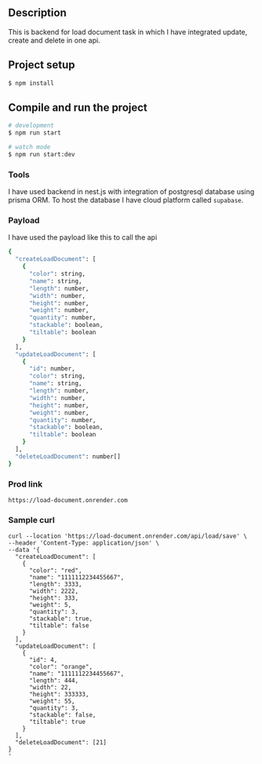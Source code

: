 ## Description

This is backend for load document task in which I have integrated update, create and delete in one api.

## Project setup

```bash
$ npm install
```

## Compile and run the project

```bash
# development
$ npm run start

# watch mode
$ npm run start:dev

```

### Tools

I have used backend in nest.js with integration of postgresql database using prisma ORM. To host the database I have cloud platform called `supabase`.


### Payload

I have used the payload like this to call the api

```bash
{
  "createLoadDocument": [
    {
      "color": string,
      "name": string,
      "length": number,
      "width": number,
      "height": number,
      "weight": number,
      "quantity": number,
      "stackable": boolean,
      "tiltable": boolean
    }
  ],
  "updateLoadDocument": [
    {
      "id": number,
      "color": string,
      "name": string,
      "length": number,
      "width": number,
      "height": number,
      "weight": number,
      "quantity": number,
      "stackable": boolean,
      "tiltable": boolean
    }
  ],
  "deleteLoadDocument": number[]
}
```
### Prod link

``` https://load-document.onrender.com ```

### Sample curl
``` 
curl --location 'https://load-document.onrender.com/api/load/save' \
--header 'Content-Type: application/json' \
--data '{
  "createLoadDocument": [
    {
      "color": "red",
      "name": "1111112234455667",
      "length": 3333,
      "width": 2222,
      "height": 333,
      "weight": 5,
      "quantity": 3,
      "stackable": true,
      "tiltable": false
    }
  ],
  "updateLoadDocument": [
    {
      "id": 4,
      "color": "orange",
      "name": "1111112234455667",
      "length": 444,
      "width": 22,
      "height": 333333,
      "weight": 55,
      "quantity": 3,
      "stackable": false,
      "tiltable": true
    }
  ],
  "deleteLoadDocument": [21]
}
' 
```

